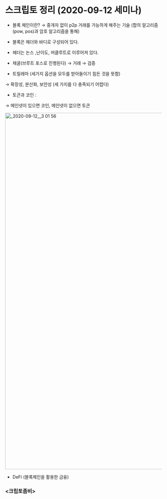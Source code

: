 # 스크립토 정리 (2020-09-12 세미나)

- 블록 체인이란? → 중개자 없이 p2p 거래를 가능하게 해주는 기술 (합의 알고리즘(pow, pos)과 암호 알고리즘을 통해)

- 블록은 헤더와 바디로 구성되어 있다.

- 헤더는 논스 ,난이도, 머클루트로 이루어져 있다.

- 채굴(브루트 포스로 진행된다) → 거래 → 검증

- 트릴레마 (세가지 옵션을 모두를 받아들이기 힘든 것을 뜻함)

→ 확장성, 분산화, 보안성 (세 가지를 다 충족되기 어렵다)

- 토큰과 코인 :

→ 메인넷이 있으면 코인, 메인넷이 없으면 토큰

<img width="1143" alt="_2020-09-12__3 01 56" src="https://user-images.githubusercontent.com/48006103/92989097-7041e200-f50c-11ea-9588-78d863576301.png">


- DeFi (블록체인을 활용한 금융)



### <크립토좀비>
